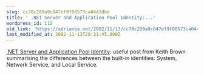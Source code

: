 ```yaml
---
slug: cc78c289a9c847ef9f08573ca0442dbe
title: ' .NET Server and Application Pool Identity:...'
wordpress_id: 112
old_link: 'https://adrianba.net/2002/11/13/cc78c289a9c847ef9f08573ca0442dbe/'
last_modified_at: 2002-11-13T20:31:45.000Z
---
```


[
.NET Server and Application Pool Identity](http://discuss.develop.com/archives/wa.exe?A2=ind0211a&L=dotnet-web&T=0&F=&S=&P=5800): useful post from
Keith Brown summarising the differences between the built-in
identities: System, Network Service, and Local Service.


